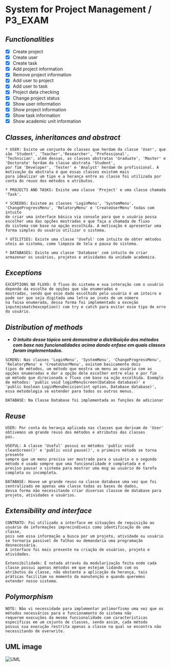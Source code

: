 # System for Project Management / P3_EXAM

## *Functionalities*

- [x] Create project
- [x] Create user
- [x] Create task
- [x] Add project information
- [x] Remove project information
- [x] Add user to project
- [x] Add user to task
- [x] Project data checking
- [x] Change project status
- [x] Show user information
- [x] Show project information
- [x] Show task information
- [x] Show academic unit information

## *Classes, inheritances and abstract*

```
º USER: Existe um conjunto de classes que herdam da classe 'User', que são 'Student', 'Teacher','Researcher', 'Professional',
'Technician', além dessas, as classes abstratas 'Graduate', 'Master' e 'Doctorate' herdam da classe abstrata 'Student',
por fim 'Developer', 'Tester' e 'Analyst' herdam de profissional. A motivação da abstrata é que essas classes existem mais
para idealizar um tipo e a herança entre as classe foi utilizada por conta do reuso dos métodos e atributos.

º PROJECTS AND TASKS: Existe uma classe 'Project' e uma classe chamada 'Task'.

º SCREENS: Existem as classes 'LoginMenu', 'SystemMenu', 'ChangeProgressMenu', 'RelatoryMenu' e 'CreateUserMenu' todas com intuito
de criar uma interface básica via console para que o usuário possa escolher uma das opções mostradas e que faça a chamada de fluxo
do sistema com base na opção escolhida. A motivação é apresentar uma forma simples do usuário utilizar o sistema.

º UTILITIES: Existe uma classe 'Useful' com intuito de obter métodos uteis ao sistema, como limpeza de tela e pausa do sistema.

º DATABASES: Existe uma classe 'Database' com intuito de criar armazenar os usuários, projetos e atividades da unidade academica.
```

## *Exceptions*

```
EXCEPTIONS NO FLUXO: O fluxo do sistema e sua interação com o usuário depende da escolha de opções que são enumeradas e
mostradas, sendo que esse dado escolhido pelo usuário é um inteiro e pode ser que seja digitada uma letra ao invés de um número
na faixa enumerada, dessa forma foi implementado a exceção inputmismatchexception() com try e catch para evitar esse tipo de erro
do usuário. 
```
## *Distribution of methods*
- _**O intuito desse tópico será demonstrar a distribuição dos métodos com base nas funcionalidades**_
_**acima dando enfase em quais classes foram implementados.**_
```
SCRENS: Nas classes 'LoginMenu', 'SystemMenu', 'ChangeProgressMenu', 'RelatoryMenu' e 'CreateUserMenu', existem basicamente dois 
tipos de métodos, um método que mostra um menu ao usuário com as opções enumeradas e dar a opção dele escolher entre elas e por fim
um método que direcionada o fluxo com base na oção escolhida. Exemplo de métodos: 'public void loginMenuScreen(Databse database)' e
'public boolean LoginMenuDecision(int option, Database database)', essa metodologia se estender para todos os outros menus.

DATABASE: Na Classe Database foi implementada as funções de adicionar 

```

## *Reuse*

```
USER: Por conta da herança aplicada nas classes que derivam de 'User' obtivemos um grande reuso dos métodos e atributos das classes
pai.

USEFUL: A classe 'Useful' possui os métodos 'public void cleanScreen()' e 'public void pause()', o primeiro método se torna presente
sempre que um menu precisa ser mostrado para o usuário e o segundo método é usado sempre que uma funcionalidade é completada e é 
preciso pausar o sistema para mostrar uma msg ao usuário de tarefa completa ou incompleta.

DATABASE: Houve um grande reuso na classe database uma vez que foi centralizado em apenas uma classe todas as bases de dados,
dessa forma não necessitando criar diversas classse de database para projeto, atividades e usuários.
```

## *Extensibility and interface*

```
CONTRATO: Foi utilizado a interface em situações de requisição ao usuário de informações imprecindiveis como identificação de uma classe,
pois sem essa informação a busca por um projeto, atividade ou usuário se tornaria passivel de falhas ou demandaria uma programação desnecessária.
A interface foi mais presente na criação de usuários, projeto e atividades.

Extensibilidade: É notada através da modularização feita onde cada classe possui apenas métodos em que estejam lidando com os
atributos da classe, não obstante a aplicação da herança, tais práticas facilitam no momento da manutenção e quando queremos
extender nosso sistema.  
```

## *Polymorphism*

```
NOTE: Não vi necessidade para implementar polimorfismo uma vez que os métodos necessários para o funcionamento do sistema não
requerem execuções da mesma funcionalidade com caracteristicas especificas em um cojunto de classes, sendo assim, cada método
possui sua execução restrita apenas a classe na qual se encontra não necessitando de overwrite.
```

## UML image

![UML](UML.png)

